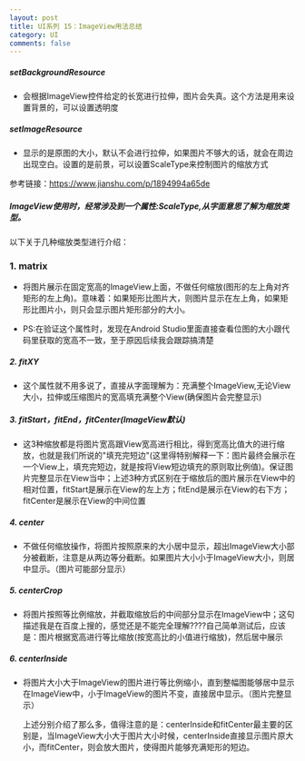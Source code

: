 ```yaml
---
layout: post
title: UI系列 15：ImageView用法总结
category: UI
comments: false
---
```


##### setBackgroundResource

* 会根据ImageView控件给定的长宽进行拉伸，图片会失真。这个方法是用来设置背景的，可以设置透明度

##### setImageResource
* 显示的是原图的大小，默认不会进行拉伸，如果图片不够大的话，就会在周边出现空白。设置的是前景，可以设置ScaleType来控制图片的缩放方式

参考链接：<https://www.jianshu.com/p/1894994a65de>




##### ImageView使用时，经常涉及到一个属性:ScaleType,从字面意思了解为缩放类型。

以下关于几种缩放类型进行介绍：

### 1. matrix
* 将图片展示在固定宽高的ImageView上面，不做任何缩放(图形的左上角对齐矩形的左上角)。意味着：如果矩形比图片大，则图片显示在左上角，如果矩形比图片小，则只会显示图片矩形部分的大小。

* PS:在验证这个属性时，发现在Android Studio里面直接查看位图的大小跟代码里获取的宽高不一致，至于原因后续我会跟踪搞清楚

##### 2. fitXY

* 这个属性就不用多说了，直接从字面理解为：充满整个ImageView,无论View大小，拉伸或压缩图片的宽高填充满整个View(确保图片会完整显示)

##### 3. fitStart，fitEnd，fitCenter(ImageView默认)
* 这3种缩放都是将图片宽高跟View宽高进行相比，得到宽高比值大的进行缩放，也就是我们所说的"填充完短边"(这里得特别解释一下：图片最终会展示在一个View上，填充完短边，就是按将View短边填充的原则取比例值)。保证图片完整显示在View当中；上述3种方式区别在于缩放后的图片展示在View中的相对位置，fitStart是展示在View的左上方；fitEnd是展示在View的右下方；fitCenter是展示在View的中间位置

##### 4. center 
* 不做任何缩放操作，将图片按照原来的大小居中显示，超出ImageView大小部分被截断，注意是从两边等分截断。如果图片大小小于ImageView大小，则居中显示。（图片可能部分显示）
	
##### 5. centerCrop
* 将图片按照等比例缩放，并截取缩放后的中间部分显示在ImageView中；这句描述我是在百度上搜的，感觉还是不能完全理解????自己简单测试后，应该是：图片根据宽高进行等比缩放(按宽高比的小值进行缩放)，然后居中展示
	
##### 6. centerInside
* 将图片大小大于ImageView的图片进行等比例缩小，直到整幅图能够居中显示在ImageView中，小于ImageView的图片不变，直接居中显示。（图片完整显示）


	上述分别介绍了那么多，值得注意的是：centerInside和fitCenter最主要的区别是，当ImageView大小大于图片大小时候，centerInside直接显示图片原大小，而fitCenter，则会放大图片，使得图片能够充满矩形的短边。

	

